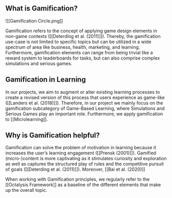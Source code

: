 ## What is Gamification?

![[Gamification Circle.png]]

Gamification refers to the concept of applying game design elements in non-game contexts ([[Deterding et al. (2011)]]). Thereby, the gamification use-case is not limited to specific topics but can be utilized in a wide spectrum of area like business, health, marketing, and learning. Furthermore, gamification elements can range from being trivial like a reward system to leaderboards for tasks, but can also comprise complex simulations and serious games.

## Gamification in Learning
In our projects, we aim to augment or alter existing learning processes to create a revised version of this process that users experience as game-like ([[Landers et al. (2018)]]). Therefore, in our project we mainly focus on the gamification subcategory of Game-Based Learning, where Simulations and Serious Games play an important role. Furthermore, we apply gamification to [[Microlearning]].

## Why is Gamification helpful?
Gamification can solve the problem of motivation in learning because it increases the user’s learning engagement ([[Prensk (2001)]]). Gamified (micro-)content is more captivating as it stimulates curiosity and exploration as well as captures the structured play of rules and the competitive pursuit of goals ([[Deterding et al. (2011)]]). Moreover, [[Bai et al. (2020)]] 

When working with Gamification principles, we regularly refer to the [[Octalysis Framework]] as a baseline of the different elements that make up the overall topic.